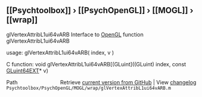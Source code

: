 ## [[Psychtoolbox]] &#8250; [[PsychOpenGL]] &#8250; [[MOGL]] &#8250; [[wrap]]

glVertexAttribL1ui64vARB  Interface to [OpenGL](OpenGL) function glVertexAttribL1ui64vARB  
  
usage:  glVertexAttribL1ui64vARB( index, v )  
  
C function:  void glVertexAttribL1ui64vARB[(GLuint]((GLuint) index, const [GLuint64EXT](GLuint64EXT)\* v)  




<div class="code_header" style="text-align:right;">
  <span style="float:left;">Path&nbsp;&nbsp;</span> <span class="counter">Retrieve <a href=
  "https://raw.github.com/Psychtoolbox-3/Psychtoolbox-3/beta/Psychtoolbox/PsychOpenGL/MOGL/wrap/glVertexAttribL1ui64vARB.m">current version from GitHub</a> | View <a href=
  "https://github.com/Psychtoolbox-3/Psychtoolbox-3/commits/beta/Psychtoolbox/PsychOpenGL/MOGL/wrap/glVertexAttribL1ui64vARB.m">changelog</a></span>
</div>
<div class="code">
  <code>Psychtoolbox/PsychOpenGL/MOGL/wrap/glVertexAttribL1ui64vARB.m</code>
</div>

